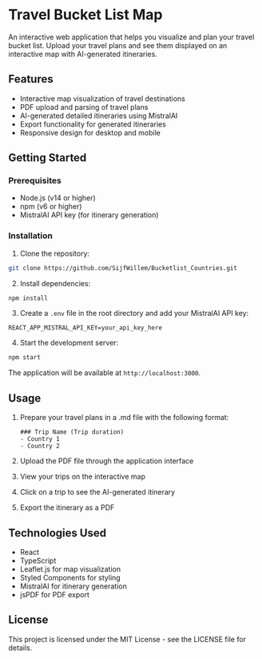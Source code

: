 # Travel Bucket List Map

An interactive web application that helps you visualize and plan your travel bucket list. Upload your travel plans and see them displayed on an interactive map with AI-generated itineraries.

## Features

- Interactive map visualization of travel destinations
- PDF upload and parsing of travel plans
- AI-generated detailed itineraries using MistralAI
- Export functionality for generated itineraries
- Responsive design for desktop and mobile

## Getting Started

### Prerequisites

- Node.js (v14 or higher)
- npm (v6 or higher)
- MistralAI API key (for itinerary generation)

### Installation

1. Clone the repository:
```bash
git clone https://github.com/SijfWillem/Bucketlist_Countries.git
```

2. Install dependencies:
```bash
npm install
```

3. Create a `.env` file in the root directory and add your MistralAI API key:
```
REACT_APP_MISTRAL_API_KEY=your_api_key_here
```

4. Start the development server:
```bash
npm start
```

The application will be available at `http://localhost:3000`.

## Usage

1. Prepare your travel plans in a .md file with the following format:
   ```
   ### Trip Name (Trip duration)
   - Country 1
   - Country 2
   ```

2. Upload the PDF file through the application interface
3. View your trips on the interactive map
4. Click on a trip to see the AI-generated itinerary
5. Export the itinerary as a PDF

## Technologies Used

- React
- TypeScript
- Leaflet.js for map visualization
- Styled Components for styling
- MistralAI for itinerary generation
- jsPDF for PDF export

## License

This project is licensed under the MIT License - see the LICENSE file for details. 
